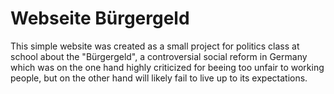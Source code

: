 # Webseite Bürgergeld

This simple website was created as a small project for politics class at school about the "Bürgergeld", a controversial social reform in Germany which was on the one hand highly criticized for beeing too unfair to working people, but on the other hand will likely fail to live up to its expectations.
